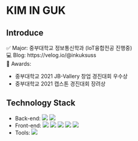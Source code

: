 <h1>KIM IN GUK</h1>

<!--
**inkuksuss/inkuksuss** is a ✨ _special_ ✨ repository because its `README.md` (this file) appears on your GitHub profile.

Here are some ideas to get you started:

- 🔭 I’m currently working on ...
- 🌱 I’m currently learning ...
- 👯 I’m looking to collaborate on ...
- 🤔 I’m looking for help with ...
- 💬 Ask me about ...
- 📫 How to reach me: ...
- 😄 Pronouns: ...
- ⚡ Fun fact: ...
-->

<h2>Introduce</h2>
<div>✅ Major: 중부대학교 정보통신학과 (IoT융합전공 진행중)</div>
<div>💻 Blog: https://velog.io/@inkuksuss</div>
<div>💎 Awards: </div>
  <ul>
    <li>
      <span>
        중부대학교 2021 JB-Vallery 창업 경진대회 우수상
      </span>
    </li>
    <li>
      <span>
        중부대학교 2021 캡스톤 경진대회 장려상
      </span>
    </li>
  </ul>

<h2>Technology Stack</h2>
<ul>
  <li>
    <span>Back-end: </span>
    <img src="https://img.shields.io/badge/springboot-6DB33F?style=for-the-badge&logo=springboot&logoColor=white"/>
    <img src="https://img.shields.io/badge/node.js-339933?style=for-the-badge&logo=node.js&logoColor=white"/>
  </li>
  <li>
    <span>Front-end: </span>
    <img src="https://img.shields.io/badge/javaScript-F7DF1E?style=for-the-badge&logo=javaScript&logoColor=white"/>
    <img src="https://img.shields.io/badge/react-61DAFB?style=for-the-badge&logo=react&logoColor=white"/>
    <img src="https://img.shields.io/badge/html5-E34F26?style=for-the-badge&logo=html5&logoColor=white"/>
    <img src="https://img.shields.io/badge/css3-1572B6?style=for-the-badge&logo=css3&logoColor=white"/>
    <img src="https://img.shields.io/badge/sass-CC6699?style=for-the-badge&logo=sass&logoColor=white"/>
  </li>
  <li>
    <span>Tools: </span>
    <img src="https://img.shields.io/badge/github-181717?style=for-the-badge&logo=github&logoColor=white"/>
  </li>
</ul>




